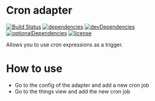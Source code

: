 # Cron adapter

[![Build Status](https://travis-ci.org/tim-hellhake/cron-adapter.svg?branch=master)](https://travis-ci.org/tim-hellhake/cron-adapter)
[![dependencies](https://david-dm.org/tim-hellhake/cron-adapter.svg)](https://david-dm.org/tim-hellhake/cron-adapter)
[![devDependencies](https://david-dm.org/tim-hellhake/cron-adapter/dev-status.svg)](https://david-dm.org/tim-hellhake/cron-adapter?type=dev)
[![optionalDependencies](https://david-dm.org/tim-hellhake/cron-adapter/optional-status.svg)](https://david-dm.org/tim-hellhake/cron-adapter?type=optional)
[![license](https://img.shields.io/badge/license-MPL--2.0-blue.svg)](LICENSE)

Allows you to use cron expressions as a trigger.

# How to use
* Go to the config of the adapter and add a new cron job
* Go to the things view and add the new cron job
